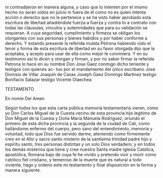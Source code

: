 ni contradijeron en manera alguna, y caso que lo intenten por el mismo hecho no serán oídos en juicio ni fuera de él como no es quien intenta acción o derecho que no le pertenece y se ha visto haber aprobado esta escritura de libertad añadiéndole fuerza a fuerza y contra to a contrato con todas las cláusulas, vinculos y solemnidades que para su validación se requieran. A cuya seguridad, cumplimiento y firmeza se obligan los otorgantes con sus personas y bienes habidos y por haber conforme a derecho. Y estando presente la referida mulata Petrona habiendo oído el tenor y forma de esta escritura de libertad en su favor otorgada dijo que la aceptaba, y acepto para usar de ella como mejor le conviniera. Y en su testimonio así lo dicen y otorgan y firman, y por no saber firmar la referida Petrona lo hace en su nombre Don Jose Gaez conmigo dicho teniente y testigos con quienes ac- tuo por el mandamiento del único escribano Jose Dionisio de Villar Joaquin de Casas Joseph Gaez Domingo Martinez testigo Bonifacio Salazar testigo Vicente Olaechea

TESTAMENTO

En nomie Dei Amen

Según todos los que esta carta pública memoria testamentaria vieren, como yo Don Carlos Miguel de la Cuesta vecino de esta provincia hijo legítimo de Don Miguel de la Cuesta y Doña Maria Manuela Rodriguez, oriundo el primero de esta dicha provincia y la segunda de la ciudad de Cali, como hallándome enfermo del cuerpo, pero sano del entendimiento, memoria y voluntad, todo que Dios fue servido darme, ateniendo como firmemente creo en el Alto y sacro santo misterio de la santísima trinidad padre hijo y espíritu santo, tres personas distintas y un solo Dios verdadero; y en todos los demás misterios que tiene y cree nuestra Santa madre Iglesia Católica, apostólica, Romana bajo de cuya fe he vivido y pretendo vivir y morir como católico fiel cristiano, y temeroso de la muerte que es natural a todo viviente, hago y ordeno este mi testamento y final disposición en la forma y manera siguiente.